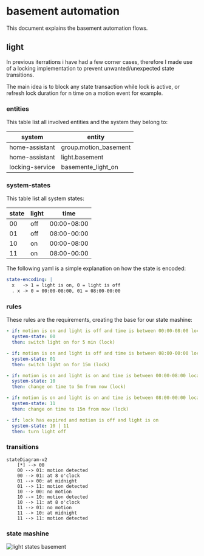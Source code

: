 # basement automation

This document explains the basement automation flows.

## light

In previous iterrations i have had a few corner cases,
therefore I made use of a locking implementation to prevent unwanted/unexpected state transitions.

The main idea is to block any state transaction while lock is active, or refresh lock duration for n time on a motion event for example.

### entities

This table list all involved entities and the system they belong to:

| system          | entity                |
| --------------- | --------------------- |
| home-assistant  | group.motion_basement |
| home-assistant  | light.basement        |
| locking-service | basemente_light_on    |

### system-states

This table list all system states:

| state | light | time        |
| ----- | ----- | ----------- |
| 00    | off   | 00:00-08:00 |
| 01    | off   | 08:00-00:00 |
| 10    | on    | 00:00-08:00 |
| 11    | on    | 08:00-00:00 |

The following yaml is a simple explanation on how the state is encoded:

```yaml
state-encoding: |
  x   -> 1 = light is on, 0 = light is off
  . x -> 0 = 00:00-08:00, 01 = 08:00-00:00
```

### rules

These rules are the requirements, creating the base for our state mashine:

```yaml
- if: motion is on and light is off and time is between 00:00-08:00 local time
  system-state: 00
  then: switch light on for 5 min (lock)
```

```yaml
- if: motion is on and light is off and time is between 08:00-00:00 local time
  system-state: 01
  then: switch light on for 15m (lock)
```

```yaml
- if: motion is on and light is on and time is between 00:00-08:00 local time
  system-state: 10
  then: change on time to 5m from now (lock)
```

```yaml
- if: motion is on and light is on and time is between 08:00-00:00 local time
  system-state: 11
  then: change on time to 15m from now (lock)
```

```yaml
- if: lock has expired and motion is off and light is on
  system-state: 10 | 11
  then: turn light off
```

### transitions

```mermaid
stateDiagram-v2
    [*] --> 00
    00 --> 01: motion detected
    00 --> 01: at 8 o'clock
    01 --> 00: at midnight
    01 --> 11: motion detected
    10 --> 00: no motion
    10 --> 10: motion detected
    10 --> 11: at 8 o'clock
    11 --> 01: no motion
    11 --> 10: at midnight
    11 --> 11: motion detected
```

### state mashine

![light states basement](https://storage.googleapis.com/techtales-public-images/node-red_basement-light_state-mashine.png "light states basement")
